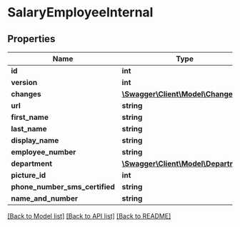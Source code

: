 # SalaryEmployeeInternal

## Properties
Name | Type | Description | Notes
------------ | ------------- | ------------- | -------------
**id** | **int** |  | [optional] 
**version** | **int** |  | [optional] 
**changes** | [**\Swagger\Client\Model\Change[]**](Change.md) |  | [optional] 
**url** | **string** |  | [optional] 
**first_name** | **string** |  | [optional] 
**last_name** | **string** |  | [optional] 
**display_name** | **string** |  | [optional] 
**employee_number** | **string** |  | [optional] 
**department** | [**\Swagger\Client\Model\Department**](Department.md) |  | [optional] 
**picture_id** | **int** |  | [optional] 
**phone_number_sms_certified** | **string** |  | [optional] 
**name_and_number** | **string** |  | [optional] 

[[Back to Model list]](../README.md#documentation-for-models) [[Back to API list]](../README.md#documentation-for-api-endpoints) [[Back to README]](../README.md)


